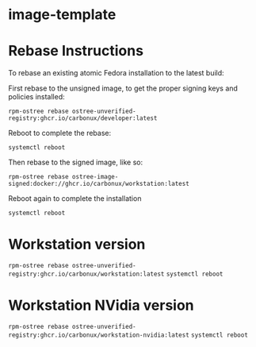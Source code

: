 # image-template

# Rebase Instructions
To rebase an existing atomic Fedora installation to the latest build:

First rebase to the unsigned image, to get the proper signing keys and policies installed:

`rpm-ostree rebase ostree-unverified-registry:ghcr.io/carbonux/developer:latest`

Reboot to complete the rebase:

`systemctl reboot`

Then rebase to the signed image, like so:

`rpm-ostree rebase ostree-image-signed:docker://ghcr.io/carbonux/workstation:latest`

Reboot again to complete the installation

`systemctl reboot`

# Workstation version
`rpm-ostree rebase ostree-unverified-registry:ghcr.io/carbonux/workstation:latest`
`systemctl reboot`

# Workstation NVidia version
`rpm-ostree rebase ostree-unverified-registry:ghcr.io/carbonux/workstation-nvidia:latest`
`systemctl reboot`

